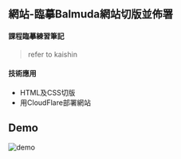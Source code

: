 ## 網站-臨摹Balmuda網站切版並佈署

#### 課程臨摹練習筆記
> refer to kaishin

#### 技術應用
  - HTML及CSS切版
  - 用CloudFlare部署網站

## Demo
![demo](demo.png)